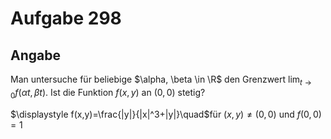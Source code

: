 # Aufgabe 298
## Angabe

Man untersuche für beliebige $\alpha, \beta \in \R$ den Grenzwert $\displaystyle \lim_{t\to0}f(\alpha t, \beta t)$. Ist die Funktion $f(x,y)$ an $(0,0)$ stetig?

$\displaystyle f(x,y)=\frac{|y|}{|x|^3+|y|}\quad$für $(x,y)\neq (0,0)$ und $f(0,0)=1$